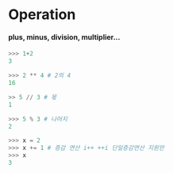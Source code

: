 # Operation

#### plus, minus, division, multiplier...

```python
>>> 1+2
3

>>> 2 ** 4 # 2의 4
16

>> 5 // 3 # 몫
1

>>> 5 % 3 # 나머지
2

>>> x = 2
>>> x += 1 # 증감 연산 i++ ++i 단일증감연산 지원안
>>> x
3
```

